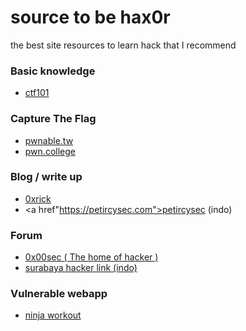 # source to be hax0r

the best site resources to learn hack that I recommend

### Basic knowledge
- <a href="ctf101.org">ctf101</a>

### Capture The Flag
- <a href="pwnable.tw">pwnable.tw</a>
- <a href="pwn.college">pwn.college</a>

### Blog / write up

- <a href="https://0xrick.github.io">0xrick</a>
- <a href"https://petircysec.com">petircysec (indo)</a>

### Forum

- <a href="0x00sec.org">0x00sec ( The home of hacker )</a>
- <a href="https://forum.surabayahackerlink.org"> surabaya hacker link (indo)</a>

### Vulnerable webapp
- <a href="https://github.com/effortlessdevsec/ninjasworkout">ninja workout</a>
